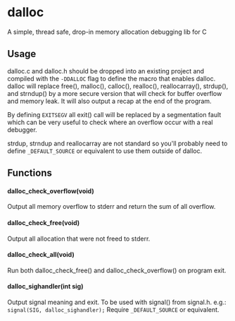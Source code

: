dalloc
======
A simple, thread safe, drop-in memory allocation debugging lib for C

Usage
-----
dalloc.c and dalloc.h should be dropped into an existing project and
compiled with the `-DDALLOC` flag to define the macro that enables dalloc.
dalloc will replace free(), malloc(), calloc(), realloc(), reallocarray(),
strdup(), and strndup() by a more secure version that will check for buffer
overflow and memory leak. It will also output a recap at the end of the program.

By defining `EXITSEGV` all exit() call will be replaced by a segmentation fault
which can be very useful to check where an overflow occur with a real debugger.

strdup, strndup and reallocarray are not standard so you'll probably need to
define `_DEFAULT_SOURCE` or equivalent to use them outside of dalloc.

Functions
---------
#### dalloc_check_overflow(void)
Output all memory overflow to stderr and return the sum of all overflow.

#### dalloc_check_free(void)
Output all allocation that were not freed to stderr.

#### dalloc_check_all(void)
Run both dalloc_check_free() and dalloc_check_overflow() on program exit.

#### dalloc_sighandler(int sig)
Output signal meaning and exit. To be used with signal() from signal.h.
e.g.: `signal(SIG, dalloc_sighandler);` Require `_DEFAULT_SOURCE` or equivalent.
